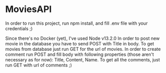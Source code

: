 # MoviesAPI

In order to run this project, run npm install, and fill .env file with your credentials ;)

Since there's no Docker (yet), I've used Node v13.2.0
In order to post new movie in the database you have to send POST with Title in body.
To get movies from database just run GET for the url of movies.
In order to create comment run POST and fill body with following properties (those aren't necessary as for now): Title, Content, Name. To get all the comments, just run GET with url of comments ;)
